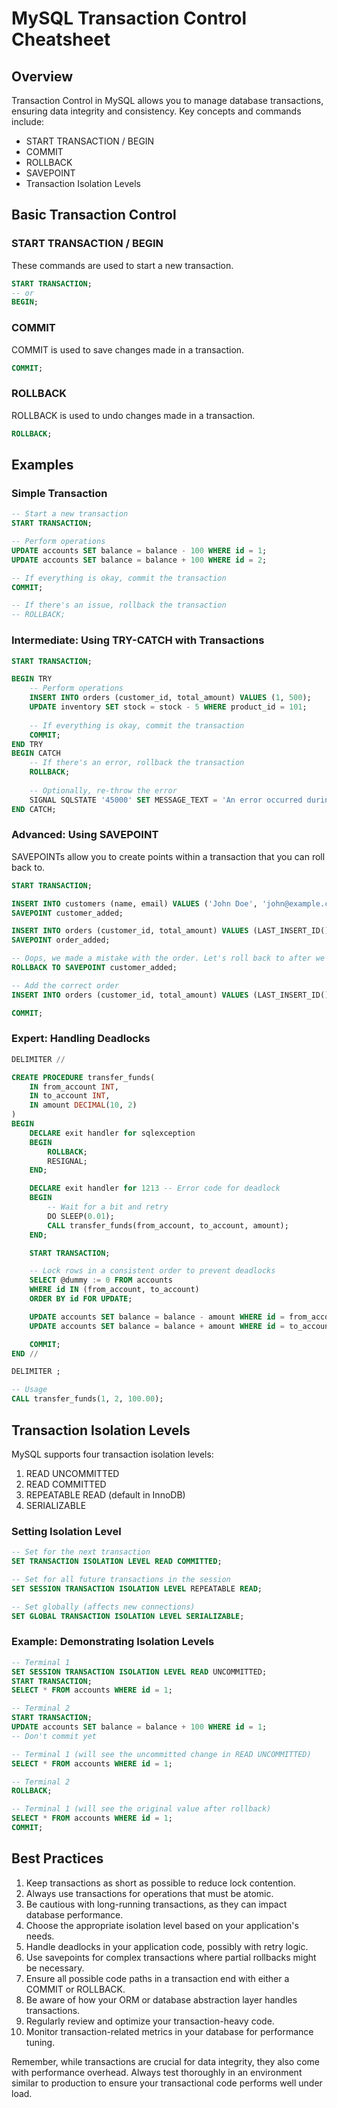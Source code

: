 # MySQL Transaction Control Cheatsheet

## Overview

Transaction Control in MySQL allows you to manage database transactions, ensuring data integrity and consistency. Key concepts and commands include:

- START TRANSACTION / BEGIN
- COMMIT
- ROLLBACK
- SAVEPOINT
- Transaction Isolation Levels

## Basic Transaction Control

### START TRANSACTION / BEGIN

These commands are used to start a new transaction.

```sql
START TRANSACTION;
-- or
BEGIN;
```

### COMMIT

COMMIT is used to save changes made in a transaction.

```sql
COMMIT;
```

### ROLLBACK

ROLLBACK is used to undo changes made in a transaction.

```sql
ROLLBACK;
```

## Examples

### Simple Transaction

```sql
-- Start a new transaction
START TRANSACTION;

-- Perform operations
UPDATE accounts SET balance = balance - 100 WHERE id = 1;
UPDATE accounts SET balance = balance + 100 WHERE id = 2;

-- If everything is okay, commit the transaction
COMMIT;

-- If there's an issue, rollback the transaction
-- ROLLBACK;
```

### Intermediate: Using TRY-CATCH with Transactions

```sql
START TRANSACTION;

BEGIN TRY
    -- Perform operations
    INSERT INTO orders (customer_id, total_amount) VALUES (1, 500);
    UPDATE inventory SET stock = stock - 5 WHERE product_id = 101;
    
    -- If everything is okay, commit the transaction
    COMMIT;
END TRY
BEGIN CATCH
    -- If there's an error, rollback the transaction
    ROLLBACK;
    
    -- Optionally, re-throw the error
    SIGNAL SQLSTATE '45000' SET MESSAGE_TEXT = 'An error occurred during the transaction';
END CATCH;
```

### Advanced: Using SAVEPOINT

SAVEPOINTs allow you to create points within a transaction that you can roll back to.

```sql
START TRANSACTION;

INSERT INTO customers (name, email) VALUES ('John Doe', 'john@example.com');
SAVEPOINT customer_added;

INSERT INTO orders (customer_id, total_amount) VALUES (LAST_INSERT_ID(), 100);
SAVEPOINT order_added;

-- Oops, we made a mistake with the order. Let's roll back to after we added the customer
ROLLBACK TO SAVEPOINT customer_added;

-- Add the correct order
INSERT INTO orders (customer_id, total_amount) VALUES (LAST_INSERT_ID(), 200);

COMMIT;
```

### Expert: Handling Deadlocks

```sql
DELIMITER //

CREATE PROCEDURE transfer_funds(
    IN from_account INT,
    IN to_account INT,
    IN amount DECIMAL(10, 2)
)
BEGIN
    DECLARE exit handler for sqlexception
    BEGIN
        ROLLBACK;
        RESIGNAL;
    END;

    DECLARE exit handler for 1213 -- Error code for deadlock
    BEGIN
        -- Wait for a bit and retry
        DO SLEEP(0.01);
        CALL transfer_funds(from_account, to_account, amount);
    END;

    START TRANSACTION;

    -- Lock rows in a consistent order to prevent deadlocks
    SELECT @dummy := 0 FROM accounts 
    WHERE id IN (from_account, to_account) 
    ORDER BY id FOR UPDATE;

    UPDATE accounts SET balance = balance - amount WHERE id = from_account;
    UPDATE accounts SET balance = balance + amount WHERE id = to_account;

    COMMIT;
END //

DELIMITER ;

-- Usage
CALL transfer_funds(1, 2, 100.00);
```

## Transaction Isolation Levels

MySQL supports four transaction isolation levels:

1. READ UNCOMMITTED
2. READ COMMITTED
3. REPEATABLE READ (default in InnoDB)
4. SERIALIZABLE

### Setting Isolation Level

```sql
-- Set for the next transaction
SET TRANSACTION ISOLATION LEVEL READ COMMITTED;

-- Set for all future transactions in the session
SET SESSION TRANSACTION ISOLATION LEVEL REPEATABLE READ;

-- Set globally (affects new connections)
SET GLOBAL TRANSACTION ISOLATION LEVEL SERIALIZABLE;
```

### Example: Demonstrating Isolation Levels

```sql
-- Terminal 1
SET SESSION TRANSACTION ISOLATION LEVEL READ UNCOMMITTED;
START TRANSACTION;
SELECT * FROM accounts WHERE id = 1;

-- Terminal 2
START TRANSACTION;
UPDATE accounts SET balance = balance + 100 WHERE id = 1;
-- Don't commit yet

-- Terminal 1 (will see the uncommitted change in READ UNCOMMITTED)
SELECT * FROM accounts WHERE id = 1;

-- Terminal 2
ROLLBACK;

-- Terminal 1 (will see the original value after rollback)
SELECT * FROM accounts WHERE id = 1;
COMMIT;
```

## Best Practices

1. Keep transactions as short as possible to reduce lock contention.
2. Always use transactions for operations that must be atomic.
3. Be cautious with long-running transactions, as they can impact database performance.
4. Choose the appropriate isolation level based on your application's needs.
5. Handle deadlocks in your application code, possibly with retry logic.
6. Use savepoints for complex transactions where partial rollbacks might be necessary.
7. Ensure all possible code paths in a transaction end with either a COMMIT or ROLLBACK.
8. Be aware of how your ORM or database abstraction layer handles transactions.
9. Regularly review and optimize your transaction-heavy code.
10. Monitor transaction-related metrics in your database for performance tuning.

Remember, while transactions are crucial for data integrity, they also come with performance overhead. Always test thoroughly in an environment similar to production to ensure your transactional code performs well under load.

